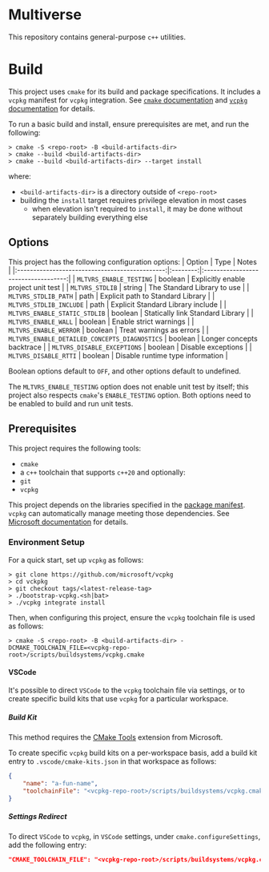 # Multiverse

This repository contains general-purpose `c++` utilities.

# Build

This project uses `cmake` for its build and package specifications. It includes a `vcpkg` manifest for `vcpkg` integration. See [`cmake` documentation](https://cmake.org/documentation/) and [`vcpkg` documentation](https://vcpkg.io/en/docs/README.html) for details.

To run a basic build and install, ensure prerequisites are met, and run the following:
```
> cmake -S <repo-root> -B <build-artifacts-dir>
> cmake --build <build-artifacts-dir>
> cmake --build <build-artifacts-dir> --target install
```
where:
- `<build-artifacts-dir>` is a directory outside of `<repo-root>`
- building the `install` target requires privilege elevation in most cases
    - when elevation isn't required to `install`, it may be done without separately building everything else

## Options

This project has the following configuration options:
|                     Option                     |   Type   |                Notes                |
|:----------------------------------------------:|:--------:|:-----------------------------------:|
| `MLTVRS_ENABLE_TESTING`                        | boolean  | Explicitly enable project unit test |
| `MLTVRS_STDLIB`                                | string   | The Standard Library to use         |
| `MLTVRS_STDLIB_PATH`                           | path     | Explicit path to Standard Library   |
| `MLTVRS_STDLIB_INCLUDE`                        | path     | Explicit Standard Library include   |
| `MLTVRS_ENABLE_STATIC_STDLIB`                  | boolean  | Statically link Standard Library    |
| `MLTVRS_ENABLE_WALL`                           | boolean  | Enable strict warnings              |
| `MLTVRS_ENABLE_WERROR`                         | boolean  | Treat warnings as errors            |
| `MLTVRS_ENABLE_DETAILED_CONCEPTS_DIAGNOSTICS`  | boolean  | Longer concepts backtrace           |
| `MLTVRS_DISABLE_EXCEPTIONS`                    | boolean  | Disable exceptions                  |
| `MLTVRS_DISABLE_RTTI`                          | boolean  | Disable runtime type information    |

Boolean options default to `OFF`, and other options default to undefined.

The `MLTVRS_ENABLE_TESTING` option does not enable unit test by itself; this project also respects `cmake`'s `ENABLE_TESTING` option. Both options need to be enabled to build and run unit tests.

## Prerequisites

This project requires the following tools:
- `cmake`
- a `c++` toolchain that supports `c++20`
and optionally:
- `git`
- `vcpkg`

This project depends on the libraries specified in the [package manifest](vcpkg.json). `vcpkg` can automatically manage meeting those dependencies. See [Microsoft documentation](https://vcpkg.io/en/getting-started.html) for details.

### Environment Setup

For a quick start, set up `vcpkg` as follows:
```
> git clone https://github.com/microsoft/vcpkg
> cd vckpkg
> git checkout tags/<latest-release-tag>
> ./bootstrap-vcpkg.<sh|bat>
> ./vcpkg integrate install
```

Then, when configuring this project, ensure the `vcpkg` toolchain file is used as follows:
```
> cmake -S <repo-root> -B <build-artifacts-dir> -DCMAKE_TOOLCHAIN_FILE=<vcpkg-repo-root>/scripts/buildsystems/vcpkg.cmake
```

#### VSCode

It's possible to direct `VSCode` to the `vcpkg` toolchain file via settings, or to create specific build kits that use `vcpkg` for a particular workspace.

##### Build Kit

This method requires the [CMake Tools](https://marketplace.visualstudio.com/items?itemName=ms-vscode.cmake-tools) extension from Microsoft.

To create specific `vcpkg` build kits on a per-workspace basis, add a build kit entry to `.vscode/cmake-kits.json` in that workspace as follows:
```json
{
    "name": "a-fun-name",
    "toolchainFile": "<vcpkg-repo-root>/scripts/buildsystems/vcpkg.cmake"
}
```

##### Settings Redirect

To direct `VSCode` to `vcpkg`, in `VSCode` settings, under `cmake.configureSettings`, add the following entry:
```json
"CMAKE_TOOLCHAIN_FILE": "<vcpkg-repo-root>/scripts/buildsystems/vcpkg.cmake"
```
